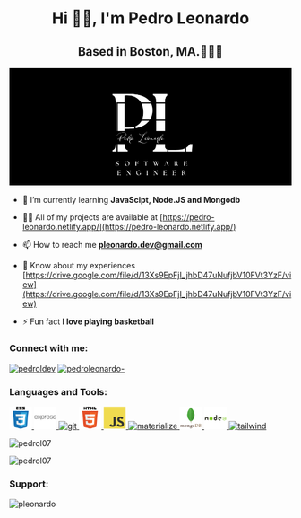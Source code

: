 <h1 align="center">Hi 👋🏾, I'm Pedro Leonardo</h1>
<h2 align="center">Based in Boston, MA.👨🏾‍💻</h2>

![This is me](PedroL.jpg)





- 🌱 I’m currently learning **JavaScipt, Node.JS and Mongodb**

- 👨‍💻 All of my projects are available at [https://pedro-leonardo.netlify.app/](https://pedro-leonardo.netlify.app/)

- 📫 How to reach me **pleonardo.dev@gmail.com**

- 📄 Know about my experiences [https://drive.google.com/file/d/13Xs9EpFjI_jhbD47uNufjbV10FVt3YzF/view](https://drive.google.com/file/d/13Xs9EpFjI_jhbD47uNufjbV10FVt3YzF/view)

- ⚡ Fun fact **I love playing basketball**

<h3 align="left">Connect with me:</h3>
<p align="left">
<a href="https://twitter.com/pedroldev" target="blank"><img align="center" src="https://raw.githubusercontent.com/rahuldkjain/github-profile-readme-generator/master/src/images/icons/Social/twitter.svg" alt="pedroldev" height="30" width="40" /></a>
<a href="https://linkedin.com/in/pedroleonardo-" target="blank"><img align="center" src="https://raw.githubusercontent.com/rahuldkjain/github-profile-readme-generator/master/src/images/icons/Social/linked-in-alt.svg" alt="pedroleonardo-" height="30" width="40" /></a>
</p>

<h3 align="left">Languages and Tools:</h3>
<p align="left"> <a href="https://www.w3schools.com/css/" target="_blank" rel="noreferrer"> <img src="https://raw.githubusercontent.com/devicons/devicon/master/icons/css3/css3-original-wordmark.svg" alt="css3" width="40" height="40"/> </a> <a href="https://expressjs.com" target="_blank" rel="noreferrer"> <img src="https://raw.githubusercontent.com/devicons/devicon/master/icons/express/express-original-wordmark.svg" alt="express" width="40" height="40"/> </a> <a href="https://git-scm.com/" target="_blank" rel="noreferrer"> <img src="https://www.vectorlogo.zone/logos/git-scm/git-scm-icon.svg" alt="git" width="40" height="40"/> </a> <a href="https://www.w3.org/html/" target="_blank" rel="noreferrer"> <img src="https://raw.githubusercontent.com/devicons/devicon/master/icons/html5/html5-original-wordmark.svg" alt="html5" width="40" height="40"/> </a> <a href="https://developer.mozilla.org/en-US/docs/Web/JavaScript" target="_blank" rel="noreferrer"> <img src="https://raw.githubusercontent.com/devicons/devicon/master/icons/javascript/javascript-original.svg" alt="javascript" width="40" height="40"/> </a> <a href="https://materializecss.com/" target="_blank" rel="noreferrer"> <img src="https://raw.githubusercontent.com/prplx/svg-logos/5585531d45d294869c4eaab4d7cf2e9c167710a9/svg/materialize.svg" alt="materialize" width="40" height="40"/> </a> <a href="https://www.mongodb.com/" target="_blank" rel="noreferrer"> <img src="https://raw.githubusercontent.com/devicons/devicon/master/icons/mongodb/mongodb-original-wordmark.svg" alt="mongodb" width="40" height="40"/> </a> <a href="https://nodejs.org" target="_blank" rel="noreferrer"> <img src="https://raw.githubusercontent.com/devicons/devicon/master/icons/nodejs/nodejs-original-wordmark.svg" alt="nodejs" width="40" height="40"/> </a> <a href="https://tailwindcss.com/" target="_blank" rel="noreferrer"> <img src="https://www.vectorlogo.zone/logos/tailwindcss/tailwindcss-icon.svg" alt="tailwind" width="40" height="40"/> </a> </p>



<p align="left"><img align="left" src="https://github-readme-stats.vercel.app/api/top-langs?username=pedrol07&show_icons=true&locale=en&layout=compact" alt="pedrol07" /></p><br>


<p align="left"><img align="left" src="https://github-readme-streak-stats.herokuapp.com/?user=pedrol07&" alt="pedrol07" /></p><br>

<h3 align="left">Support:</h3>
<p><a href="https://www.buymeacoffee.com/pleonardo"> <img align="left" src="https://cdn.buymeacoffee.com/buttons/v2/default-yellow.png" height="50" width="210" alt="pleonardo" /></a></p><br><br>



